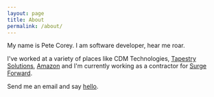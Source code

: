 ```yaml
---
layout: page
title: About
permalink: /about/
---
```


My name is Pete Corey. I am software developer, hear me roar.

I've worked at a variety of places like CDM Technologies, [Tapestry Solutions](https://www.tapestrysolutions.com/), [Amazon](http://www.amazon.com/) and I'm currently working as a contractor for [Surge Forward](http://www.surgeforward.com/).

Send me an email and say [hello](mailto:hello@1pxsolidtomato.com).